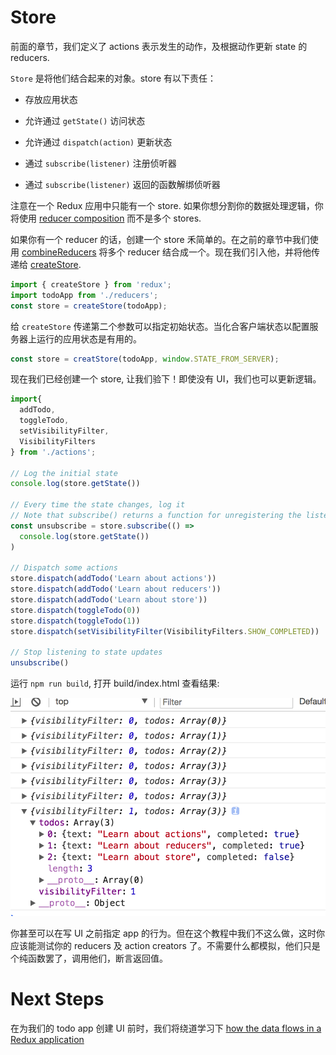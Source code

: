 # Store

前面的章节，我们定义了 actions 表示发生的动作，及根据动作更新 state 的 reducers.

`Store` 是将他们结合起来的对象。store 有以下责任：

- 存放应用状态

- 允许通过 `getState()` 访问状态

- 允许通过 `dispatch(action)` 更新状态

- 通过 `subscribe(listener)` 注册侦听器

- 通过 `subscribe(listener)` 返回的函数解绑侦听器

注意在一个 Redux 应用中只能有一个 store. 如果你想分割你的数据处理逻辑，你将使用 [reducer composition]() 而不是多个 stores.

如果你有一个 reducer 的话，创建一个 store 禾简单的。在之前的章节中我们使用 [combineReducers]() 将多个 reducer 结合成一个。现在我们引入他，并将他传递给 [createStore]().

```js
import { createStore } from 'redux';
import todoApp from './reducers';
const store = createStore(todoApp);
```

给 `createStore` 传递第二个参数可以指定初始状态。当化合客户端状态以配置服务器上运行的应用状态是有用的。

```js
const store = creatStore(todoApp, window.STATE_FROM_SERVER);
```

现在我们已经创建一个 store, 让我们验下！即使没有 UI，我们也可以更新逻辑。

```js
import{
  addTodo,
  toggleTodo,
  setVisibilityFilter,
  VisibilityFilters
} from './actions';

// Log the initial state
console.log(store.getState())
 
// Every time the state changes, log it
// Note that subscribe() returns a function for unregistering the listener
const unsubscribe = store.subscribe(() =>
  console.log(store.getState())
)
 
// Dispatch some actions
store.dispatch(addTodo('Learn about actions'))
store.dispatch(addTodo('Learn about reducers'))
store.dispatch(addTodo('Learn about store'))
store.dispatch(toggleTodo(0))
store.dispatch(toggleTodo(1))
store.dispatch(setVisibilityFilter(VisibilityFilters.SHOW_COMPLETED))
 
// Stop listening to state updates
unsubscribe()
```

运行 `npm run build`, 打开 build/index.html 查看结果:

![result](/images/test-store.png)

你甚至可以在写 UI 之前指定 app 的行为。但在这个教程中我们不这么做，这时你应该能测试你的 reducers 及 action creators 了。不需要什么都模拟，他们只是个纯函数罢了，调用他们，断言返回值。

# Next Steps

在为我们的 todo app 创建 UI 前时，我们将绕道学习下 [how the data flows in a Redux application](https://redux.js.org/basics/data-flow)
